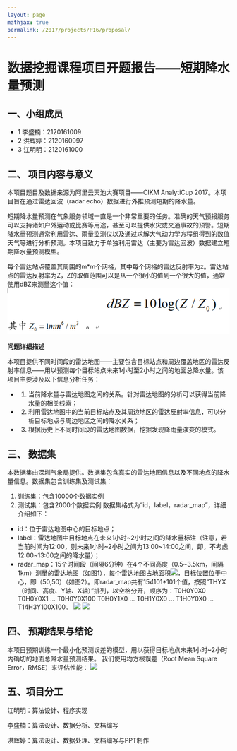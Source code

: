 ```yaml
---
layout: page
mathjax: true
permalink: /2017/projects/P16/proposal/
---
```


# 数据挖掘课程项目开题报告——短期降水量预测
## 一、小组成员
- 1 李盛楠：2120161009
- 2 洪辉婷：2120160997
- 3 江明明：2120161000

## 二、	项目内容与意义
本项目题目及数据来源为阿里云天池大赛项目——CIKM AnalytiCup 2017。本项目旨在通过雷达回波（radar echo）数据进行外推预测短期的降水量。

短期降水量预测在气象服务领域一直是一个非常重要的任务。准确的天气预报服务可以支持诸如户外运动或比赛等用途，甚至可以提供水灾或交通事故的预警。短期降水量预测通常利用雷达、雨量监测仪以及通过求解大气动力学方程组得到的数值天气等进行分析预测。本项目致力于单独利用雷达（主要为雷达回波）数据建立短期降水量预测模型。

每个雷达站点覆盖其周围的m*m个网格，其中每个网格的雷达反射率为z。雷达站点的雷达反射率为Z，Z的取值范围可以是从一个很小的值到一个很大的值，通常使用dBZ来测量这个值：
![](https://github.com/xhhszc/image-for-DM/raw/master/function-1.png)

**问题详细描述**

本项目提供不同时间段的雷达地图——主要包含目标站点和周边覆盖地区的雷达反射率信息——用以预测每个目标站点未来1小时至2小时之间的地面总降水量。该项目主要涉及以下信息分析任务：
- 1.	当前降水量与雷达地图之间的关系。针对雷达地图的分析可以获得当前降水量的相关线索；
- 2.	利用雷达地图中的当前目标站点及其周边地区的雷达反射率信息，可以分析目标地点与周边地区之间的降水关系；
- 3.	根据历史上不同时间段的雷达地图数据，挖掘发现降雨量演变的模式。

## 三、	数据集
本数据集由深圳气象局提供。数据集包含真实的雷达地图信息以及不同地点的降水量信息。数据集包含训练集及测试集：
1)	训练集：包含10000个数据实例
2)	测试集：包含2000个数据实例
数据集格式为“id，label，radar_map”，详细介绍如下：
- id：位于雷达地图中心的目标地点；
- label：雷达地图中目标地点在未来1小时\~2小时之间的降水量标注（注意，若当前时间为12:00，则未来1小时\~2小时之间为13:00\~14:00之间，即，不考虑12:00\~13:00之间的降水量）；
- radar_map：15个时间段（间隔6分钟）在4个不同高度（0.5\~3.5km，间隔1km）测量的雷达地图（如图1），每个雷达地图占地面积![](https://github.com/xhhszc/image-for-DM/raw/master/function-2.png)，目标位置位于中心，即（50,50）（如图2）。即radar_map共有15*4*101*101个值，按照“THYX（时间、高度、Y轴、X轴）”排列，以空格分开，顺序为：T0H0Y0X0 T0H0Y0X1 … T0H0Y0X100 T0H0Y1X0 … T0H1Y0X0 … T1H0Y0X0 … T14H3Y100X100。
![](https://github.com/xhhszc/image-for-DM/raw/master/image-1.png)
![](https://github.com/xhhszc/image-for-DM/raw/master/image-2.png)

## 四、	预期结果与结论
本项目预期训练一个最小化预测误差的模型，用以获得目标地点未来1小时\~2小时内确切的地面总降水量预测结果。 我们使用均方根误差（Root Mean Square Error，RMSE）来评估性能：
![](https://github.com/xhhszc/image-for-DM/raw/master/function-3.png)

## 五、项目分工
江明明：算法设计、程序实现

李盛楠：算法设计、数据分析、文档编写

洪辉婷：算法设计、数据处理、文档编写与PPT制作


